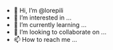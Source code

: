 - 👋 Hi, I’m @lorepili
- 👀 I’m interested in ...
- 🌱 I’m currently learning ...
- 💞️ I’m looking to collaborate on ...
- 📫 How to reach me ...

<!---
lorepili/lorepili is a ✨ special ✨ repository because its `README.md` (this file) appears on your GitHub profile.
You can click the Preview link to take a look at your changes.
--->
